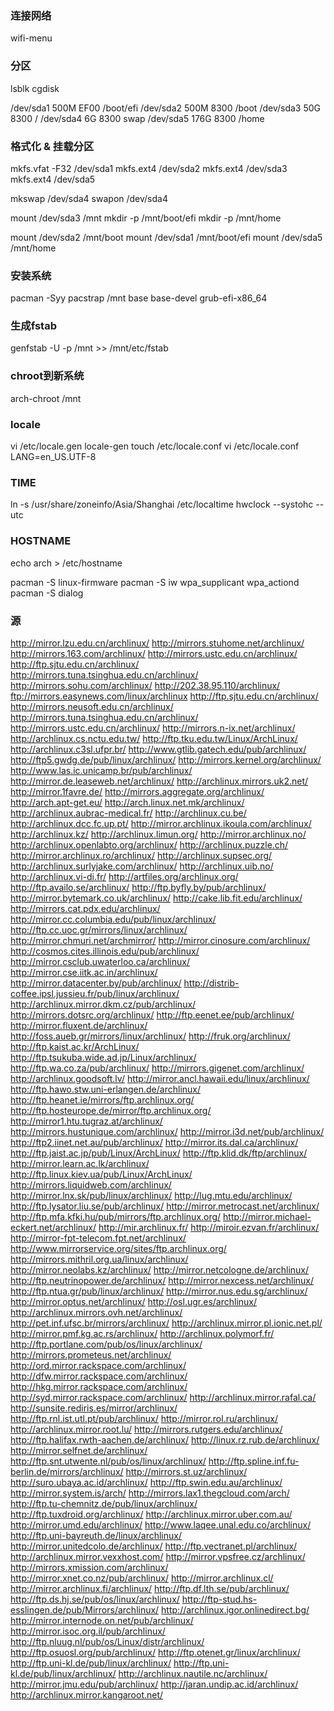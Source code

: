 ### 连接网络
wifi-menu

### 分区
lsblk
cgdisk

/dev/sda1 500M  EF00     /boot/efi
/dev/sda2 500M  8300     /boot
/dev/sda3 50G   8300     /
/dev/sda4 6G    8300     swap
/dev/sda5 176G  8300     /home

### 格式化 & 挂载分区
mkfs.vfat -F32 /dev/sda1
mkfs.ext4 /dev/sda2
mkfs.ext4 /dev/sda3
mkfs.ext4 /dev/sda5

mkswap /dev/sda4
swapon /dev/sda4

mount /dev/sda3 /mnt
mkdir -p /mnt/boot/efi
mkdir -p /mnt/home

mount /dev/sda2 /mnt/boot
mount /dev/sda1 /mnt/boot/efi
mount /dev/sda5 /mnt/home

### 安装系统

pacman -Syy
pacstrap /mnt base base-devel grub-efi-x86_64

### 生成fstab
genfstab -U -p /mnt >> /mnt/etc/fstab

### chroot到新系统
arch-chroot /mnt

### locale
vi /etc/locale.gen
locale-gen
touch /etc/locale.conf
vi /etc/locale.conf
LANG=en_US.UTF-8

### TIME
ln -s /usr/share/zoneinfo/Asia/Shanghai /etc/localtime
hwclock --systohc --utc

### HOSTNAME
echo arch > /etc/hostname

pacman -S linux-firmware
pacman -S iw wpa_supplicant wpa_actiond
pacman -S dialog

### 源
http://mirror.lzu.edu.cn/archlinux/
http://mirrors.stuhome.net/archlinux/
http://mirrors.163.com/archlinux/
http://mirrors.ustc.edu.cn/archlinux/
http://ftp.sjtu.edu.cn/archlinux/
http://mirrors.tuna.tsinghua.edu.cn/archlinux/
http://mirrors.sohu.com/archlinux/
http://202.38.95.110/archlinux/
ftp://mirrors.easynews.com/linux/archlinux
http://ftp.sjtu.edu.cn/archlinux/
http://mirrors.neusoft.edu.cn/archlinux/
http://mirrors.tuna.tsinghua.edu.cn/archlinux/
http://mirrors.ustc.edu.cn/archlinux/
http://mirrors.n-ix.net/archlinux/
http://archlinux.cs.nctu.edu.tw/
http://ftp.tku.edu.tw/Linux/ArchLinux/
http://archlinux.c3sl.ufpr.br/
http://www.gtlib.gatech.edu/pub/archlinux/
http://ftp5.gwdg.de/pub/linux/archlinux/
http://mirrors.kernel.org/archlinux/
http://www.las.ic.unicamp.br/pub/archlinux/
http://mirror.de.leaseweb.net/archlinux/
http://archlinux.mirrors.uk2.net/
http://mirror.1favre.de/
http://mirrors.aggregate.org/archlinux/
http://arch.apt-get.eu/
http://arch.linux.net.mk/archlinux/
http://archlinux.aubrac-medical.fr/
http://archlinux.cu.be/
http://archlinux.dcc.fc.up.pt/
http://mirror.archlinux.ikoula.com/archlinux/
http://archlinux.kz/
http://archlinux.limun.org/
http://mirror.archlinux.no/
http://archlinux.openlabto.org/archlinux/
http://archlinux.puzzle.ch/
http://mirror.archlinux.ro/archlinux/
http://archlinux.supsec.org/
http://archlinux.surlyjake.com/archlinux/
http://archlinux.uib.no/
http://archlinux.vi-di.fr/
http://artfiles.org/archlinux.org/
http://ftp.availo.se/archlinux/
http://ftp.byfly.by/pub/archlinux/
http://mirror.bytemark.co.uk/archlinux/
http://cake.lib.fit.edu/archlinux/
http://mirrors.cat.pdx.edu/archlinux/
http://mirror.cc.columbia.edu/pub/linux/archlinux/
http://ftp.cc.uoc.gr/mirrors/linux/archlinux/
http://mirror.chmuri.net/archmirror/
http://mirror.cinosure.com/archlinux/
http://cosmos.cites.illinois.edu/pub/archlinux/
http://mirror.csclub.uwaterloo.ca/archlinux/
http://mirror.cse.iitk.ac.in/archlinux/
http://mirror.datacenter.by/pub/archlinux/
http://distrib-coffee.ipsl.jussieu.fr/pub/linux/archlinux/
http://archlinux.mirror.dkm.cz/pub/archlinux/
http://mirrors.dotsrc.org/archlinux/
http://ftp.eenet.ee/pub/archlinux/
http://mirror.fluxent.de/archlinux/
http://foss.aueb.gr/mirrors/linux/archlinux/
http://fruk.org/archlinux/
http://ftp.kaist.ac.kr/ArchLinux/
http://ftp.tsukuba.wide.ad.jp/Linux/archlinux/
http://ftp.wa.co.za/pub/archlinux/
http://mirrors.gigenet.com/archlinux/
http://archlinux.goodsoft.lv/
http://mirror.ancl.hawaii.edu/linux/archlinux/
http://ftp.hawo.stw.uni-erlangen.de/archlinux/
http://ftp.heanet.ie/mirrors/ftp.archlinux.org/
http://ftp.hosteurope.de/mirror/ftp.archlinux.org/
http://mirror1.htu.tugraz.at/archlinux/
http://mirrors.hustunique.com/archlinux/
http://mirror.i3d.net/pub/archlinux/
http://ftp2.iinet.net.au/pub/archlinux/
http://mirror.its.dal.ca/archlinux/
http://ftp.jaist.ac.jp/pub/Linux/ArchLinux/
http://ftp.klid.dk/ftp/archlinux/
http://mirror.learn.ac.lk/archlinux/
http://ftp.linux.kiev.ua/pub/Linux/ArchLinux/
http://mirrors.liquidweb.com/archlinux/
http://mirror.lnx.sk/pub/linux/archlinux/
http://lug.mtu.edu/archlinux/
http://ftp.lysator.liu.se/pub/archlinux/
http://mirror.metrocast.net/archlinux/
http://ftp.mfa.kfki.hu/pub/mirrors/ftp.archlinux.org/
http://mirror.michael-eckert.net/archlinux/
http://mir.archlinux.fr/
http://miroir.ezvan.fr/archlinux/
http://mirror-fpt-telecom.fpt.net/archlinux/
http://www.mirrorservice.org/sites/ftp.archlinux.org/
http://mirrors.mithril.org.ua/linux/archlinux/
http://mirror.neolabs.kz/archlinux/
http://mirror.netcologne.de/archlinux/
http://ftp.neutrinopower.de/archlinux/
http://mirror.nexcess.net/archlinux/
http://ftp.ntua.gr/pub/linux/archlinux/
http://mirror.nus.edu.sg/archlinux/
http://mirror.optus.net/archlinux/
http://osl.ugr.es/archlinux/
http://archlinux.mirrors.ovh.net/archlinux/
http://pet.inf.ufsc.br/mirrors/archlinux/
http://archlinux.mirror.pl.ionic.net.pl/
http://mirror.pmf.kg.ac.rs/archlinux/
http://archlinux.polymorf.fr/
http://ftp.portlane.com/pub/os/linux/archlinux/
http://mirrors.prometeus.net/archlinux/
http://ord.mirror.rackspace.com/archlinux/
http://dfw.mirror.rackspace.com/archlinux/
http://hkg.mirror.rackspace.com/archlinux/
http://syd.mirror.rackspace.com/archlinux/
http://archlinux.mirror.rafal.ca/
http://sunsite.rediris.es/mirror/archlinux/
http://ftp.rnl.ist.utl.pt/pub/archlinux/
http://mirror.rol.ru/archlinux/
http://archlinux.mirror.root.lu/
http://mirrors.rutgers.edu/archlinux/
http://ftp.halifax.rwth-aachen.de/archlinux/
http://linux.rz.rub.de/archlinux/
http://mirror.selfnet.de/archlinux/
http://ftp.snt.utwente.nl/pub/os/linux/archlinux/
http://ftp.spline.inf.fu-berlin.de/mirrors/archlinux/
http://mirrors.st.uz/archlinux/
http://suro.ubaya.ac.id/archlinux/
http://ftp.swin.edu.au/archlinux/
http://mirror.system.is/arch/
http://mirrors.lax1.thegcloud.com/arch/
http://ftp.tu-chemnitz.de/pub/linux/archlinux/
http://ftp.tuxdroid.org/archlinux/
http://archlinux.mirror.uber.com.au/
http://mirror.umd.edu/archlinux/
http://www.laqee.unal.edu.co/archlinux/
http://ftp.uni-bayreuth.de/linux/archlinux/
http://mirror.unitedcolo.de/archlinux/
http://ftp.vectranet.pl/archlinux/
http://archlinux.mirror.vexxhost.com/
http://mirror.vpsfree.cz/archlinux/
http://mirrors.xmission.com/archlinux/
http://mirror.xnet.co.nz/pub/archlinux/
http://mirror.archlinux.cl/
http://mirror.archlinux.fi/archlinux/
http://ftp.df.lth.se/pub/archlinux/
http://ftp.ds.hj.se/pub/os/linux/archlinux/
http://ftp-stud.hs-esslingen.de/pub/Mirrors/archlinux/
http://archlinux.igor.onlinedirect.bg/
http://mirror.internode.on.net/pub/archlinux/
http://mirror.isoc.org.il/pub/archlinux/
http://ftp.nluug.nl/pub/os/Linux/distr/archlinux/
http://ftp.osuosl.org/pub/archlinux/
http://ftp.otenet.gr/linux/archlinux/
http://ftp.uni-kl.de/pub/linux/archlinux/
http://ftp.uni-kl.de/pub/linux/archlinux/
http://archlinux.nautile.nc/archlinux/
http://mirror.jmu.edu/pub/archlinux/
http://jaran.undip.ac.id/archlinux/
http://archlinux.mirror.kangaroot.net/
